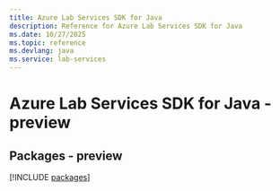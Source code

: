 ```yaml
---
title: Azure Lab Services SDK for Java
description: Reference for Azure Lab Services SDK for Java
ms.date: 10/27/2025
ms.topic: reference
ms.devlang: java
ms.service: lab-services
---
```

# Azure Lab Services SDK for Java - preview
## Packages - preview
[!INCLUDE [packages](lab-services-index.md)]